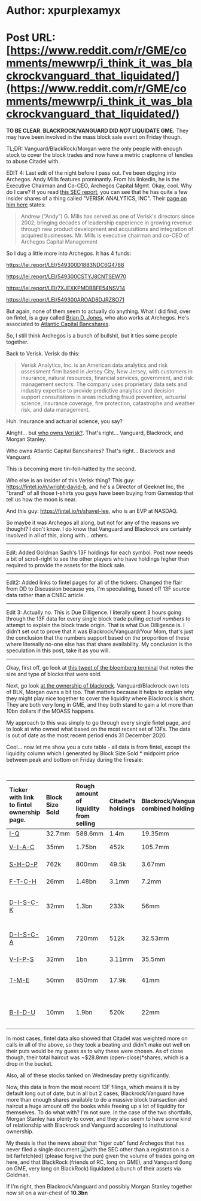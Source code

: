 # Author: xpurplexamyx
# Post URL: [https://www.reddit.com/r/GME/comments/mewwrp/i_think_it_was_blackrockvanguard_that_liquidated/](https://www.reddit.com/r/GME/comments/mewwrp/i_think_it_was_blackrockvanguard_that_liquidated/)


**TO BE CLEAR. BLACKROCK/VANGUARD DID _NOT_ LIQUIDATE GME.** They may have been involved in the mass block sale event on Friday though.

TL;DR: Vanguard/BlackRock/Morgan were the only people with enough stock to cover the block trades and now have a metric craptonne of tendies to abuse Citadel with.

EDIT 4: Last edit of the night before I pass out. I've been digging into Archegos. Andy Mills features prominantly. From his linkedin, he is the Executive Chairman and Co-CEO, Archegos Capital Mgmt. Okay, cool. Why do I care? If you read [this SEC report](https://sec.report/Document/0001209191-20-062341/), you can see that he has quite a few insider shares of a thing called "VERISK ANALYTICS, INC". Their [page on him here](https://www.verisk.com/about/leadership/board-of-directors/andrew-g-mills/) states:

> Andrew (“Andy”) G. Mills has served as one of Verisk's directors since 2002, bringing decades of leadership experience in growing revenue through new product development and acquisitions and integration of acquired businesses. Mr. Mills is executive chairman and co-CEO of Archegos Capital Management

So I dug a little more into Archegos. It has 4 funds:

https://lei.report/LEI/549300D1883NDC6G4788

https://lei.report/LEI/549300CSTYJ8CNTSEW70

https://lei.report/LEI/7XJEXKPMDBBFE54NSV14

https://lei.report/LEI/549300AROAD6DJRZ8O71

But again, none of them seem to actually do anything. What I did find, over on fintel, is a guy called [Brian D. Jones](http://www.bankcap.com/bankcap_team.php?id=1), who also works at Archegos. He's associated to [Atlantic Capital Bancshares](https://fintel.io/so/us/acbi).

So, I still think Archegos is a bunch of bullshit, but it ties some people together.

Back to Verisk. Verisk do this:

> Verisk Analytics, Inc. is an American data analytics and risk assessment firm based in Jersey City, New Jersey, with customers in insurance, natural resources, financial services, government, and risk management sectors. The company uses proprietary data sets and industry expertise to provide predictive analytics and decision support consultations in areas including fraud prevention, actuarial science, insurance coverage, fire protection, catastrophe and weather risk, and data management.

Huh. Insurance and actuarial science, you say?

Alright... but [who owns Verisk?](https://fintel.io/so/us/vrsk). That's right... Vanguard, Blackrock, and Morgan Stanley.

Who owns Atlantic Capital Bancshares? That's right... Blackrock and Vanguard.

This is becoming more tin-foil-hatted by the second.

Who else is an insider of this Verisk thing? This guy: https://fintel.io/n/wright-david-b, and he's a Director of Geeknet Inc, the "brand" of all those t-shirts you guys have been buying from Gamestop that tell us how the moon is near.

And this guy: https://fintel.io/n/shavel-lee, who is an EVP at NASDAQ.

So maybe it was Archegos all along, but not for any of the reasons we thought? I don't know. I do know that Vanguard and Blackrock are certainly involved in all of this, along with... others.

---

Edit: Added Goldman Sach's 13F holdings for each symbol. Post now needs a bit of scroll-right to see the other players who have holdings higher than required to provide the assets for the block sale.

---

Edit2: Added links to fintel pages for all of the tickers. Changed the flair from DD to Discussion because yes, I'm speculating, based off 13F source data rather than a CNBC article.

---

Edit 3: Actually no. This is Due Dilligence. I literally spent 3 hours going through the 13F data for every single block trade pulling *actual numbers* to attempt to explain the block trade origin. That is what Due Dilligence is. I didn't set out to prove that it was Blackrock/Vanguard/Your Mom, that's just the conclusion that the numbers support based on the proportion of these where litereally no-one else has that share availability. My conclusion is the speculation in this post, take it as you will.

---

Okay, first off, go look at [this tweet of the bloomberg terminal](https://twitter.com/AnalystDC/status/1375517530723352578/photo/1) that notes the size and type of blocks that were sold.

Next, go look [at the ownership of blackrock](https://fintel.io/so/us/blk). Vanguard/Blackrock own lots of BLK, Morgan owns a bit too. That matters because it helps to explain why they might play nice together to cover the liquidity where Blackrock is short. They are both very long in GME, and they both stand to gain a lot more than 10bn dollars if the MOASS happens.

My approach to this was simply to go through every single fintel page, and to look at who owned what based on the most recent set of 13Fs. The data is out of date as the most recent period ends 31 December 2020.

Cool... now let me show you a cute table - all data is from fintel, except the liquidity column which I generated by Block Size Sold \* midpoint price between peak and bottom on Friday during the firesale:

&#x200B;

|Ticker with link to fintel ownership page.|Block Size Sold|Rough amount of liquidity from selling|Citadel's holdings|Blackrock/Vanguard combined holdings|Blackrock/Vanguard combined holdings incl. ETFs, etc. (if shortfall)|Goldman's Holdings|Nearest other ownership above Block Size (no funds/etfs/etc)|
|:-|:-|:-|:-|:-|:-|:-|:-|
|[I-Q](https://fintel.io/so/us/iq)|32.7mm|588.6mm|1.4m|19.35mm|29.63|**24.7m**|Morgan Stanley|
|[V-I-A-C](https://fintel.io/so/us/viac)|35mm|1.75bn|452k|105.7mm|Un-needed|**11.8m**|Credit Suisse / State Street|
|[S-H-O-P](https://fintel.io/so/us/shop)|762k|800mm|49.5k|3.67mm|Un-needed|**1m**|Sands Capital Management|
|[F-T-C-H](https://fintel.io/so/us/ftch)|26mm|1.48bn|3.1mm|7.2mm|12mm|**6.9m**|T Rowe Price / Morgan Stanley|
|[D-I-S-C-K](https://fintel.io/so/us/disck)|32mm|1.3bn|233k|56mm|Un-needed|**699k**|**Only Vanguard has enough shares to do this block size.**|
|[D-I-S-C-A](https://fintel.io/so/us/disca)|16mm|720mm|512k|32.53mm|Un-needed|**2.75m**|**Only Vanguard has enough shares to do this block size.**|
|[V-I-P-S](https://fintel.io/so/us/vips)|32mm|1bn|3.11mm|35.5mm|Un-needed|**18m**|Morgan Stanley|
|[T-M-E](https://fintel.io/so/us/tme)|50mm|850mm|17.9k|41mm|Un-needed|**24.8m**|Credit Suisse (53mm), Morgan Stanley (48mm)|
|[B-I-D-U](https://fintel.io/so/us/bidu)|10mm|1.9bn|520k|22mm|Un-needed|**3.6m**|**Only Blackrock has enough shares to do this block size**|

In most cases, fintel data also showed that Citadel was weighted more on calls in all of the above, so they took a beating and didn't make out well on their puts would be my guess as to why these were chosen. As of close though, their total haircut was ~$28.8mm (open-close)*shares, which is a drop in the bucket.

Also, all of these stocks tanked on Wednesday pretty significantly.

Now, this data is from the most recent 13F filings, which means it is by default long out of date, but in all but 2 cases, Blackrock/Vanguard have more than enough shares available to do a massive block transaction and haircut a huge amount off the books while freeing up a lot of liquidity for themselves. To do what with? I'm not sure. In the case of the two shortfalls, Morgan Stanley has plenty to cover, and they also seem to have some kind of relationship with Blackrock and Vanguard according to institutional ownership.

My thesis is that the news about that "tiger cub" fund Archegos that has never filed a single document ![with the SEC other than a registration](https://sec.report/CIK/0001535709) is a bit farfetch(ed) (please forgive the pun) given the volume of trades going on here, and that BlackRock (friends of RC, long on GME), and Vanguard (long on GME, very long on BlackRock) liquidated a bunch of their assets via Goldman.

If I'm right, then Blackrock/Vanguard and possibly Morgan Stanley together now sit on a war-chest of **10.3bn**